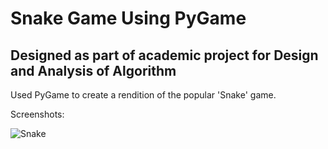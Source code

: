 # Snake Game Using PyGame

## Designed as part of academic project for Design and Analysis of Algorithm
Used PyGame to create a rendition of the popular 'Snake' game.

Screenshots:

![Snake]("D:\Projects\Snake-Pygame\snake.png")